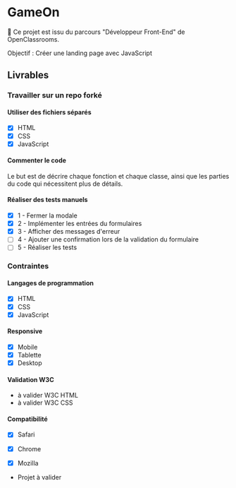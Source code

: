 # GameOn

:tada: Ce projet est issu du parcours "Développeur Front-End" de OpenClassrooms.

Objectif : Créer une landing page avec JavaScript

## Livrables

### Travailler sur un repo forké

#### Utiliser des fichiers séparés

- [x] HTML
- [x] CSS
- [x] JavaScript

#### Commenter le code 

Le but est de décrire chaque fonction et chaque classe, ainsi que les parties du code qui nécessitent plus de détails.

#### Réaliser des tests manuels

- [x] 1 - Fermer la modale
- [x] 2 - Implémenter les entrées du formulaires
- [x] 3 - Afficher des messages d'erreur
- [ ] 4 - Ajouter une confirmation lors de la validation du formulaire
- [ ] 5 - Réaliser les tests

### Contraintes

#### Langages de programmation

- [x] HTML
- [x] CSS
- [x] JavaScript

#### Responsive

- [x] Mobile
- [x] Tablette
- [x] Desktop

#### Validation W3C

- à valider W3C HTML
- à valider W3C CSS

#### Compatibilité

- [x] Safari
- [x] Chrome
- [x] Mozilla


- Projet à valider
